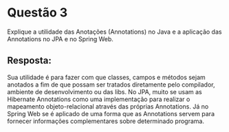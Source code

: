 # Questão 3 
Explique a utilidade das Anotações (Annotations) no Java e a aplicação das Annotations no JPA e no Spring Web.
## Resposta:
Sua utilidade é para fazer com que classes, campos e métodos sejam anotados a fim de que possam ser tratados diretamente pelo compilador, ambiente de desenvolvimento ou das libs.
No JPA, muito se usam as Hibernate Annotations como uma implementação para realizar o mapeamento objeto-relacional através das próprias Annotations.
Já no Spring Web se é aplicado de uma forma que as Annotations servem para fornecer informações complementares sobre determinado programa.
